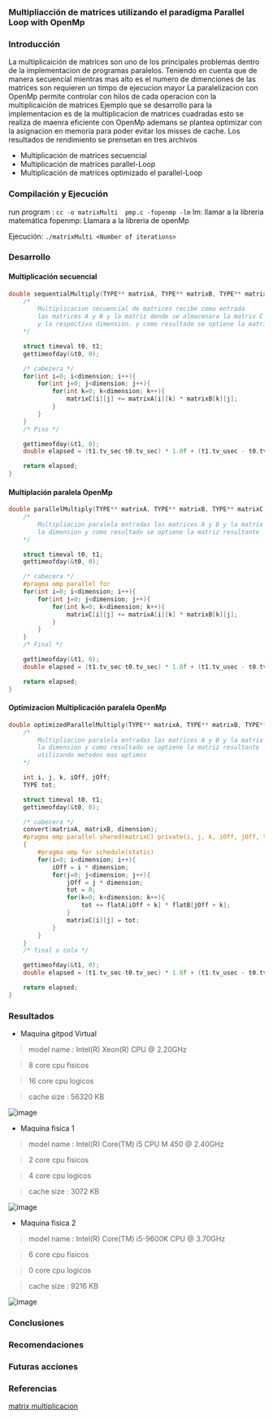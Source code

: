### Multipliacción de matrices utilizando el paradigma Parallel Loop with OpenMp

### Introducción

La multiplicaición de matrices son uno de los principales problemas dentro de la implementacion de programas paralelos.
Teniendo en cuenta que de manera secuencial mientras mas alto es el numero de dimenciones de las matrices son requieren un timpo de ejecucion mayor
La paralelizacion con OpenMp permite controlar con hilos de cada operacion con la multiplicaición de matrices 
Ejemplo que se desarrollo para la implementacion es de la multiplicacion de matrices cuadradas esto se realiza de maenra eficiente con OpenMp ademans se plantea optimizar con la asignacion en 
memoria para poder evitar los misses de cache. Los resultados de rendimiento se prensetan en tres archivos
* Multiplicación de matrices secuencial
* Multiplicación de matrices parallel-Loop
* Multiplicación de matrices optimizado el parallel-Loop

### Compilación y Ejecución

run program :
`cc -o matrixMulti  pmp.c -fopenmp -lm`
lm: llamar a la libreria matemática
fopenmp: Llamara a la libreria de openMp

Ejecución:
`./matrixMulti <Number of iterations>`

### Desarrollo

#### Multiplicación secuencial
``` c++
double sequentialMultiply(TYPE** matrixA, TYPE** matrixB, TYPE** matrixC, int dimension){
	/*
        Multiplicacion secuencial de matrices recibe como entrada 
        las matrices A y B y la matriz donde se almacenara la matrix C
        y la respectiva dimension. y como resultado se optiene la matrix resultante
	*/

	struct timeval t0, t1;
	gettimeofday(&t0, 0);

	/* cabezera */
	for(int i=0; i<dimension; i++){
		for(int j=0; j<dimension; j++){
			for(int k=0; k<dimension; k++){
				matrixC[i][j] += matrixA[i][k] * matrixB[k][j];
			}
		}
	}
	/* Piso */

	gettimeofday(&t1, 0);
	double elapsed = (t1.tv_sec-t0.tv_sec) * 1.0f + (t1.tv_usec - t0.tv_usec) / 1000000.0f;

	return elapsed;
}

``` 

#### Multiplación paralela OpenMp

``` c++ 
double parallelMultiply(TYPE** matrixA, TYPE** matrixB, TYPE** matrixC, int dimension){
	/*
        Multipliacion paralela entradas las matrices A y B y la matrix C
        la dimension y como resultado se optiene la matriz resultante
	*/

	struct timeval t0, t1;
	gettimeofday(&t0, 0);

	/* cabecera */
	#pragma omp parallel for
	for(int i=0; i<dimension; i++){
		for(int j=0; j<dimension; j++){
			for(int k=0; k<dimension; k++){
				matrixC[i][j] += matrixA[i][k] * matrixB[k][j];
			}
		}
	}
	/* Final */

	gettimeofday(&t1, 0);
	double elapsed = (t1.tv_sec-t0.tv_sec) * 1.0f + (t1.tv_usec - t0.tv_usec) / 1000000.0f;

	return elapsed;
}
``` 

#### Optimizacion Multiplicación paralela OpenMp
``` c++
double optimizedParallelMultiply(TYPE** matrixA, TYPE** matrixB, TYPE** matrixC, int dimension){
	/*
	    Multipliacion paralela entradas las matrices A y B y la matrix C
        la dimension y como resultado se optiene la matriz resultante
        utilizando metodos mas optimos
	*/

	int i, j, k, iOff, jOff;
	TYPE tot;

	struct timeval t0, t1;
	gettimeofday(&t0, 0);

	/* cabecera */
	convert(matrixA, matrixB, dimension);
	#pragma omp parallel shared(matrixC) private(i, j, k, iOff, jOff, tot) num_threads(40)
	{
		#pragma omp for schedule(static)
		for(i=0; i<dimension; i++){
			iOff = i * dimension;
			for(j=0; j<dimension; j++){
				jOff = j * dimension;
				tot = 0;
				for(k=0; k<dimension; k++){
					tot += flatA[iOff + k] * flatB[jOff + k];
				}
				matrixC[i][j] = tot;
			}
		}
	}
	/* final o cola */

	gettimeofday(&t1, 0);
	double elapsed = (t1.tv_sec-t0.tv_sec) * 1.0f + (t1.tv_usec - t0.tv_usec) / 1000000.0f;

	return elapsed;
}
``` 

### Resultados
* Maquina gitpod Virtual
  
> model name      : Intel(R) Xeon(R) CPU @ 2.20GHz

> 8 core cpu fisicos

> 16 core cpu logicos

> cache size : 56320 KB
  
![image](https://user-images.githubusercontent.com/50051312/88010785-5327fe80-cadb-11ea-9e9b-840d06524f1c.png)

* Maquina fisica 1 
  
> model name	: Intel(R) Core(TM) i5 CPU       M 450  @ 2.40GHz

> 2 core cpu fisicos

> 4 core cpu logicos

> cache size : 3072 KB


![image](https://user-images.githubusercontent.com/50051312/88012293-21189b80-cadf-11ea-8e40-9ec53e149d98.png)


* Maquina fisica 2

> model name      : Intel(R) Core(TM) i5-9600K CPU @ 3.70GHz

> 6 core cpu fisicos

> 0 core cpu logicos

> cache size : 9216 KB


![image](https://user-images.githubusercontent.com/50051312/88013700-abaeca00-cae2-11ea-956d-659a31ee29fd.png)

### Conclusiones
### Recomendaciones
### Futuras acciones

### Referencias
[matrix multiplicacion](https://medium.com/tech-vision/parallel-matrix-multiplication-c-parallel-processing-5e3aadb36f27)
